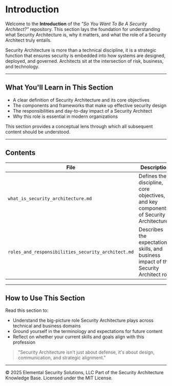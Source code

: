 # Introduction

Welcome to the **Introduction** of the _"So You Want To Be A Security Architect?"_ repository. This section lays the foundation for understanding what Security Architecture is, why it matters, and what the role of a Security Architect truly entails.

Security Architecture is more than a technical discipline, it is a strategic function that ensures security is embedded into how systems are designed, deployed, and governed. Architects sit at the intersection of risk, business, and technology.

---

## What You'll Learn in This Section
- A clear definition of Security Architecture and its core objectives
- The components and frameworks that make up effective security design
- The responsibilities and day-to-day impact of a Security Architect
- Why this role is essential in modern organizations

This section provides a conceptual lens through which all subsequent content should be understood.

---

## Contents

| File | Description |
|------|-------------|
| `what_is_security_architecture.md` | Defines the discipline, core objectives, and key components of Security Architecture |
| `roles_and_responsibilities_security_architect.md` | Describes the expectations, skills, and business impact of the Security Architect role |

---

## How to Use This Section
Read this section to:
- Understand the big-picture role Security Architecture plays across technical and business domains
- Ground yourself in the terminology and expectations for future content
- Reflect on whether your current skills and goals align with this profession

> "Security Architecture isn't just about defense, it's about design, communication, and strategic alignment."


---
© 2025 Elemental Security Solutions, LLC
Part of the Security Architecture Knowledge Base.
Licensed under the MIT License.
